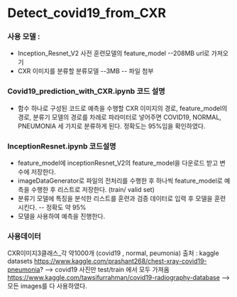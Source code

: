 # Detect_covid19_from_CXR

### 사용 모델 : 
- Inception_Resnet_V2 사전 훈련모델의 feature_model --208MB url로 가져오기
- CXR 이미지를 분류할 분류모델 --3MB -- 파일 첨부

### Covid19_prediction_with_CXR.ipynb 코드 설명
- 함수 하나로 구성된 코드로 예측을 수행할 CXR 이미지의 경로,
feature_model의 경로, 분류기 모델의 경로를 차례로 파라미터로 넣어주면
COVID19, NORMAL, PNEUMONIA 세 가지로 분류하게 된다. 정확도는 95%임을 확인하였다.

### InceptionResnet.ipynb 코드설명
- feature_model에 inceptionResnet_V2의 feature_model을 다운로드 받고 변수에 저장한다.
- imageDataGenerator로 파일의 전처리를 수행한 후 하나씩 feature_model로 예측을 수행한 후
리스트로 저장한다. (train/ valid set)
- 분류기 모델에 특징을 분석한 리스트를 훈련과 검증 데이터로 입력 후 모델을 훈련시킨다. -- 정확도 약 95%
- 모델을 사용하여 예측을 진행한다. 

### 사용데이터
CXR이미지3클래스_각 약1000개 (covid19 , normal, peumonia)
출처 : kaggle datasets
https://www.kaggle.com/prashant268/chest-xray-covid19-pneumonia? --> covid19 사진만 test/train 에서 모두 가져옴
https://www.kaggle.com/tawsifurrahman/covid19-radiography-database --> 모든 images를 다 사용하였다.

